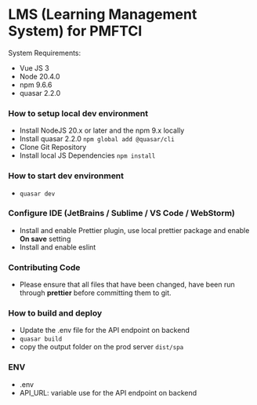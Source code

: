 # LMS (Learning Management System) for PMFTCI

System Requirements:

- Vue JS 3
- Node 20.4.0
- npm 9.6.6
- quasar 2.2.0

### How to setup local dev environment

- Install NodeJS 20.x or later and the npm 9.x locally
- Install quasar 2.2.0 `npm global add @quasar/cli`
- Clone Git Repository
- Install local JS Dependencies `npm install`

### How to start dev environment

- `quasar dev`

### Configure IDE (JetBrains / Sublime / VS Code / WebStorm)

- Install and enable Prettier plugin, use local prettier package and enable
  **On save** setting
- Install and enable eslint

### Contributing Code

- Please ensure that all files that have been changed, have been run through
  **prettier** before committing them to git.

### How to build and deploy

- Update the .env file for the API endpoint on backend
- `quasar build`
- copy the output folder on the prod server `dist/spa`

### ENV

- .env
- API_URL: variable use for the API endpoint on backend
